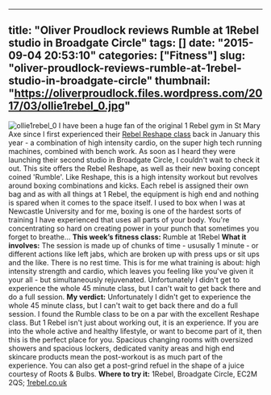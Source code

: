 
---
title: "Oliver Proudlock reviews Rumble at 1Rebel studio in Broadgate Circle"
tags: []
date: "2015-09-04 20:53:10"
categories: ["Fitness"]
slug: "oliver-proudlock-reviews-rumble-at-1rebel-studio-in-broadgate-circle"
thumbnail: "https://oliverproudlock.files.wordpress.com/2017/03/ollie1rebel_0.jpg"
---

![ollie1rebel_0](https://oliverproudlock.files.wordpress.com/2017/03/ollie1rebel_0.jpg) I have been a huge fan of the original 1 Rebel gym in St Mary Axe since I first experienced their [Rebel Reshape class](http://www.standard.co.uk/lifestyle/health/london-marathon-man-oliver-proudlock-reviews-reshape-at-londons-1rebel-gym-10106610.html) back in January this year - a combination of high intensity cardio, on the super high tech running machines, combined with bench work. As soon as I heard they were launching their second studio in Broadgate Circle, I couldn't wait to check it out. This site offers the Rebel Reshape, as well as their new boxing concept coined 'Rumble'. Like Reshape, this is a high intensity workout but revolves around boxing combinations and kicks. Each rebel is assigned their own bag and as with all things at 1 Rebel, the equipment is high end and nothing is spared when it comes to the space itself. I used to box when I was at Newcastle University and for me, boxing is one of the hardest sorts of training I have experienced that uses all parts of your body. You're concentrating so hard on creating power in your punch that sometimes you forget to breathe... **This week’s fitness class:** Rumble at 1Rebel **What it involves:** The session is made up of chunks of time - ususally 1 minute - or different actions like left jabs, which are broken up with press ups or sit ups and the like. There is no rest time. This is for me what training is about: high intensity strength and cardio, which leaves you feeling like you've given it your all - but simultaneously rejuvenated. Unfortunately I didn't get to experience the whole 45 minute class, but I can't wait to get back there and do a full session. **My verdict:** Unfortunately I didn't get to experience the whole 45 minute class, but I can't wait to get back there and do a full session. I found the Rumble class to be on a par with the excellent Reshape class. But 1 Rebel isn't just about working out, it is an experience. If you are into the whole active and healthy lifestyle, or want to become part of it, then this is the perfect place for you. Spacious changing rooms with oversized showers and spacious lockers, dedicated vanity areas and high end skincare products mean the post-workout is as much part of the experience. You can also get a post-grind refuel in the shape of a juice courtesy of Roots & Bulbs. **Where to try it:** 1Rebel, Broadgate Circle, EC2M 2QS; [1rebel.co.uk](http://1rebel.co.uk/)